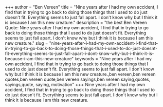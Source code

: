 +++
author = "Ben Vereen"
title = "Nine years after I had my own accident, I find that in trying to go back to doing those things that I used to do just doesn't fit. Everything seems to just fall apart. I don't know why but I think it is because I am this new creature."
description = "the best Ben Vereen Quote: Nine years after I had my own accident, I find that in trying to go back to doing those things that I used to do just doesn't fit. Everything seems to just fall apart. I don't know why but I think it is because I am this new creature."
slug = "nine-years-after-i-had-my-own-accident-i-find-that-in-trying-to-go-back-to-doing-those-things-that-i-used-to-do-just-doesnt-fit-everything-seems-to-just-fall-apart-i-dont-know-why-but-i-think-it-is-because-i-am-this-new-creature"
keywords = "Nine years after I had my own accident, I find that in trying to go back to doing those things that I used to do just doesn't fit. Everything seems to just fall apart. I don't know why but I think it is because I am this new creature.,ben vereen,ben vereen quotes,ben vereen quote,ben vereen sayings,ben vereen saying,quotes, sayings,quote, saying, motivation"
+++
Nine years after I had my own accident, I find that in trying to go back to doing those things that I used to do just doesn't fit. Everything seems to just fall apart. I don't know why but I think it is because I am this new creature.
